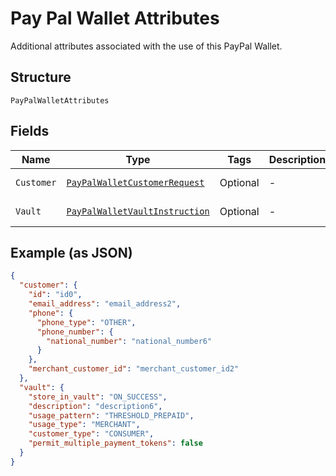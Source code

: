 
# Pay Pal Wallet Attributes

Additional attributes associated with the use of this PayPal Wallet.

## Structure

`PayPalWalletAttributes`

## Fields

| Name | Type | Tags | Description | Getter | Setter |
|  --- | --- | --- | --- | --- | --- |
| `Customer` | [`PayPalWalletCustomerRequest`](../../doc/models/pay-pal-wallet-customer-request.md) | Optional | - | PayPalWalletCustomerRequest getCustomer() | setCustomer(PayPalWalletCustomerRequest customer) |
| `Vault` | [`PayPalWalletVaultInstruction`](../../doc/models/pay-pal-wallet-vault-instruction.md) | Optional | - | PayPalWalletVaultInstruction getVault() | setVault(PayPalWalletVaultInstruction vault) |

## Example (as JSON)

```json
{
  "customer": {
    "id": "id0",
    "email_address": "email_address2",
    "phone": {
      "phone_type": "OTHER",
      "phone_number": {
        "national_number": "national_number6"
      }
    },
    "merchant_customer_id": "merchant_customer_id2"
  },
  "vault": {
    "store_in_vault": "ON_SUCCESS",
    "description": "description6",
    "usage_pattern": "THRESHOLD_PREPAID",
    "usage_type": "MERCHANT",
    "customer_type": "CONSUMER",
    "permit_multiple_payment_tokens": false
  }
}
```

